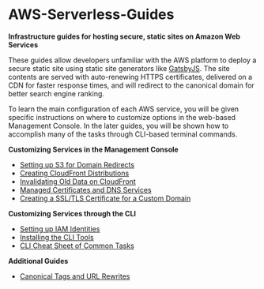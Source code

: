 # AWS-Serverless-Guides
**Infrastructure guides for hosting secure, static sites on Amazon Web Services**

These guides allow developers unfamiliar with the AWS platform to deploy a secure static site using static site generators like [GatsbyJS](https://www.gatsbyjs.org/). The site contents are served with auto-renewing HTTPS certificates, delivered on a CDN for faster response times, and will redirect to the canonical domain for better search engine ranking.

To learn the main configuration of each AWS service, you will be given specific instructions on where to customize options in the web-based Management Console. In the later guides, you will be shown how to accomplish many of the tasks through CLI-based terminal commands.

**Customizing Services in the Management Console**
  * [Setting up S3 for Domain Redirects](./guides/Setting-Up-S3-for-Domain-Redirects.md)
  * [Creating CloudFront Distributions](./guides/Creating-CloudFront-Distributions.md)
  * [Invalidating Old Data on CloudFront](./guides/Invalidating-Old-Data-on-Cloudfront.md)
  * [Managed Certificates and DNS Services](./guides/About-Certificate-Manager-and-Route-53.md)
  * [Creating a SSL/TLS Certificate for a Custom Domain](./guides/Creating-a-SSL-TLS-Certificate-for-a-Custom-Domain.md)

**Customizing Services through the CLI**
  * [Setting up IAM Identities](./guides/Setting-Up-IAM-Identities-for-CLI.md)
  * [Installing the CLI Tools](./guides/Setting-Up-AWS-CLI-Tools.md)
  * [CLI Cheat Sheet of Common Tasks](./guides/AWS-CLI-Cheatsheet.md)

**Additional Guides**
  * [Canonical Tags and URL Rewrites](./guides/Canonical-Tags-and-URL-Rewrites.md)

